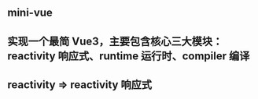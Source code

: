 ## mini-vue
## 实现一个最简 Vue3，主要包含核心三大模块：reactivity 响应式、runtime 运行时、compiler 编译

## reactivity => reactivity 响应式